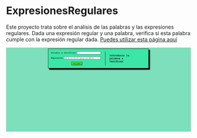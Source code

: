 # ExpresionesRegulares
Este proyecto trata sobre el análisis de las palabras y las expresiones regulares. Dada una expresión regular y una palabra, verifica si esta palabra cumple con la expresión regular dada. [Puedes utilizar esta página aquí](https://jesusdrp09.github.io/ExpresionesRegulares/)


![](https://github.com/Jesusdrp09/ExpresionesRegulares/blob/main/Expresiones%20regulares.png)
